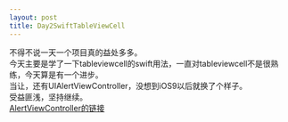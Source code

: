 ```yaml
---
layout: post
title: Day2SwiftTableViewCell
---
```

不得不说一天一个项目真的益处多多。<br>
今天主要是学了一下tableviewcell的swift用法，一直对tableviewcell不是很熟练，今天算是有一个进步。<br>
当让，还有UIAlertViewController，没想到iOS9以后就换了个样子。<br>
受益匪浅，坚持继续。<br>
<a href="http://nshipster.cn/uialertcontroller/">AlertViewController的链接</a>


